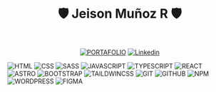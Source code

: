 <h1 align="center">🛡️ Jeison Muñoz R 🛡️</h1>
<br>

  <div align="center">
  
  [![PORTAFOLIO](https://img.shields.io/badge/-PORTAFOLIO-000000?style=for-the-badge&logo=github)](https://jeisonmzr.netlify.app/) 
  [![Linkedin](https://img.shields.io/badge/-Linkedin-1081c2?style=for-the-badge&logo=linkedin)](https://www.linkedin.com/in/jeisonmr/)
  </div>
  
  ![HTML](https://img.shields.io/badge/-HTML-000000?style=for-the-badge&logo=html5)  ![CSS](https://img.shields.io/badge/-CSS-000000?style=for-the-badge&logo=css3)  ![SASS](https://img.shields.io/badge/-Sass-000000?style=for-the-badge&logo=sass)
  ![JAVASCRIPT](https://img.shields.io/badge/-JavaScript-000000?style=for-the-badge&logo=javascript)  ![TYPESCRIPT](https://img.shields.io/badge/-TypeScript-000000?style=for-the-badge&logo=typescript)  ![REACT](https://img.shields.io/badge/-React-000000?style=for-the-badge&logo=react) ![ASTRO](https://img.shields.io/badge/-Astro-000000?style=for-the-badge&logo=astro) ![BOOTSTRAP](https://img.shields.io/badge/-Bootstrap-000000?style=for-the-badge&logo=bootstrap)
  ![TAILDWINCSS](https://img.shields.io/badge/-TailwindCSS-000000?style=for-the-badge&logo=tailwindcss)   ![GIT](https://img.shields.io/badge/-Git-000000?style=for-the-badge&logo=git)  ![GITHUB](https://img.shields.io/badge/-GitHub-000000?style=for-the-badge&logo=github)  ![NPM](https://img.shields.io/badge/-npm-000000?style=for-the-badge&logo=npm)  ![WORDPRESS](https://img.shields.io/badge/-WordPress-000000?style=for-the-badge&logo=wordpress) ![FIGMA](https://img.shields.io/badge/-Figma-000000?style=for-the-badge&logo=figma)
